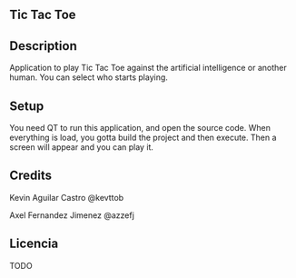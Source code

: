 ## Tic Tac Toe

## Description

Application to play Tic Tac Toe against the artificial intelligence or another human. 
You can select who starts playing.

## Setup

You need QT to run this application, and open the source code.
When everything is load, you gotta build the project and then execute. 
Then a screen will appear and you can play it.

## Credits

Kevin Aguilar Castro @kevttob

Axel Fernandez Jimenez @azzefj

## Licencia

TODO
